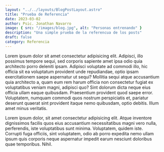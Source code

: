 ```yaml
---
layout: "../../layouts/BlogPostLayout.astro"
title: "Prueba de Referencia"
date: 2023-03-02
author: Psic. Jonathan Navarro
image: { src: "/images/blog.jpg", alt: "Personas entrenando" }
description: "Una simple prueba de la referencua de los posts"
draft: false
category: Referencia
---
```


Lorem ipsum dolor sit amet consectetur adipisicing elit. Adipisci, illo possimus tempore sequi, sed corporis sapiente amet ipsa odio quia architecto porro deleniti ipsam. Adipisci voluptate ad commodi illo, hic officia sit ea voluptatum provident unde repudiandae, optio ipsam exercitationem saepe aspernatur ut sequi? Mollitia sequi atque accusantium quia architecto a, quam eum rem harum officia non consectetur fugiat ex voluptatibus veniam magni, adipisci quo? Sint dolorum dicta neque eius officia ullam eaque quibusdam. Praesentium provident quod saepe error. Voluptatem, numquam commodi quos nostrum perspiciatis et, pariatur deserunt quaerat sint provident itaque nemo quibusdam, optio debitis. Illum amet minus veritatis.

Lorem ipsum dolor, sit amet consectetur adipisicing elit. Atque inventore dignissimos facilis quos eius accusantium necessitatibus magni vero nulla, perferendis, iste voluptatibus sunt minima. Voluptatem, quidem iste. Corrupti fuga officiis, sint voluptatem, odio ab porro expedita nemo ullam ipsum quis corporis neque aspernatur impedit earum nesciunt doloribus quae temporibus. Nihil.

